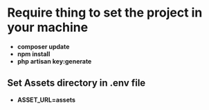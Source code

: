 <h1> Require thing to set the project in your machine </h1>
<ul>
    <li> <b> composer update </b> </li>
    <li> <b> npm install </b> </li>
    <li> <b> php artisan key:generate </b> </li>
</ul>
<h2> Set Assets directory in .env file </h2>
<ul>
    <li> <b> ASSET_URL=assets </b> </li>
</ul>
